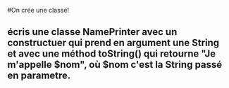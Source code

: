#On crée une classe!
## écris une classe NamePrinter avec un constructuer qui prend en argument une String et avec une méthod toString() qui retourne "Je m'appelle $nom", où $nom c'est la String passé en parametre. 